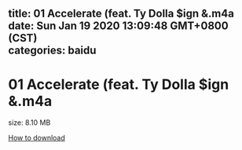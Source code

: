 
title: 01 Accelerate (feat. Ty Dolla $ign &.m4a
date: Sun Jan 19 2020 13:09:48 GMT+0800 (CST)    
categories: baidu
---

# 01 Accelerate (feat. Ty Dolla $ign &.m4a
size: 8.10 MB
 
 

[How to download](https://bpcam.bemobtrk.com/go/2ceec3aa-1ca2-46d6-b9ff-aaa5c184517c?jno=416)